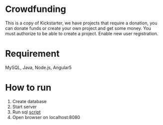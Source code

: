 # Crowdfunding
This is a copy of Kickstarter, we have projects that require a donation, you can
donate funds or create your own project and get some money. You must authorize to be able to create a project. Enable new user registration. 
# Requirement
MySQL, Java, Node.js, Angular5 

# How to run
1. Create database
2. Start server
3. Run sql [script](https://github.com/npilipovic86/Crowdfunding/blob/master/Server/sql/db-init.sql)
4. Open browser on localhost:8080

